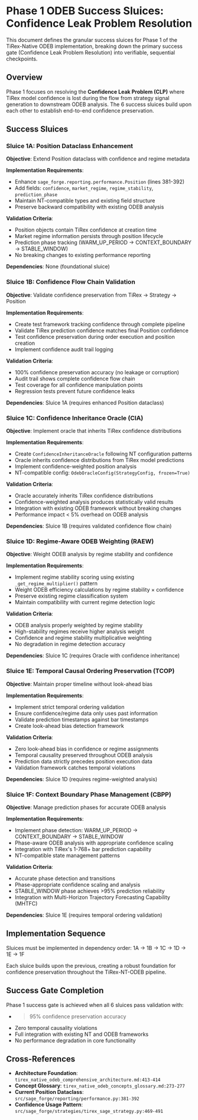 # Phase 1 ODEB Success Sluices: Confidence Leak Problem Resolution

This document defines the granular success sluices for Phase 1 of the TiRex-Native ODEB implementation, breaking down the primary success gate (Confidence Leak Problem Resolution) into verifiable, sequential checkpoints.

## Overview

Phase 1 focuses on resolving the **Confidence Leak Problem (CLP)** where TiRex model confidence is lost during the flow from strategy signal generation to downstream ODEB analysis. The 6 success sluices build upon each other to establish end-to-end confidence preservation.

## Success Sluices

### Sluice 1A: Position Dataclass Enhancement
**Objective**: Extend Position dataclass with confidence and regime metadata

**Implementation Requirements**:
- Enhance `sage_forge.reporting.performance.Position` (lines 381-392)
- Add fields: `confidence`, `market_regime`, `regime_stability`, `prediction_phase`
- Maintain NT-compatible types and existing field structure
- Preserve backward compatibility with existing ODEB analysis

**Validation Criteria**:
- Position objects contain TiRex confidence at creation time
- Market regime information persists through position lifecycle
- Prediction phase tracking (WARM_UP_PERIOD → CONTEXT_BOUNDARY → STABLE_WINDOW)
- No breaking changes to existing performance reporting

**Dependencies**: None (foundational sluice)

### Sluice 1B: Confidence Flow Chain Validation
**Objective**: Validate confidence preservation from TiRex → Strategy → Position

**Implementation Requirements**:
- Create test framework tracking confidence through complete pipeline
- Validate TiRex prediction confidence matches final Position confidence
- Test confidence preservation during order execution and position creation
- Implement confidence audit trail logging

**Validation Criteria**:
- 100% confidence preservation accuracy (no leakage or corruption)
- Audit trail shows complete confidence flow chain
- Test coverage for all confidence manipulation points
- Regression tests prevent future confidence leaks

**Dependencies**: Sluice 1A (requires enhanced Position dataclass)

### Sluice 1C: Confidence Inheritance Oracle (CIA)
**Objective**: Implement oracle that inherits TiRex confidence distributions

**Implementation Requirements**:
- Create `ConfidenceInheritanceOracle` following NT configuration patterns
- Oracle inherits confidence distributions from TiRex model predictions
- Implement confidence-weighted position analysis
- NT-compatible config: `OdebOracleConfig(StrategyConfig, frozen=True)`

**Validation Criteria**:
- Oracle accurately inherits TiRex confidence distributions
- Confidence-weighted analysis produces statistically valid results
- Integration with existing ODEB framework without breaking changes
- Performance impact < 5% overhead on ODEB analysis

**Dependencies**: Sluice 1B (requires validated confidence flow chain)

### Sluice 1D: Regime-Aware ODEB Weighting (RAEW)
**Objective**: Weight ODEB analysis by regime stability and confidence

**Implementation Requirements**:
- Implement regime stability scoring using existing `_get_regime_multiplier()` pattern
- Weight ODEB efficiency calculations by regime stability × confidence
- Preserve existing regime classification system
- Maintain compatibility with current regime detection logic

**Validation Criteria**:
- ODEB analysis properly weighted by regime stability
- High-stability regimes receive higher analysis weight
- Confidence and regime stability multiplicative weighting
- No degradation in regime detection accuracy

**Dependencies**: Sluice 1C (requires Oracle with confidence inheritance)

### Sluice 1E: Temporal Causal Ordering Preservation (TCOP)
**Objective**: Maintain proper timeline without look-ahead bias

**Implementation Requirements**:
- Implement strict temporal ordering validation
- Ensure confidence/regime data only uses past information
- Validate prediction timestamps against bar timestamps  
- Create look-ahead bias detection framework

**Validation Criteria**:
- Zero look-ahead bias in confidence or regime assignments
- Temporal causality preserved throughout ODEB analysis
- Prediction data strictly precedes position execution data
- Validation framework catches temporal violations

**Dependencies**: Sluice 1D (requires regime-weighted analysis)

### Sluice 1F: Context Boundary Phase Management (CBPP)
**Objective**: Manage prediction phases for accurate ODEB analysis

**Implementation Requirements**:
- Implement phase detection: WARM_UP_PERIOD → CONTEXT_BOUNDARY → STABLE_WINDOW
- Phase-aware ODEB analysis with appropriate confidence scaling
- Integration with TiRex's 1-768+ bar prediction capability
- NT-compatible state management patterns

**Validation Criteria**:
- Accurate phase detection and transitions
- Phase-appropriate confidence scaling and analysis
- STABLE_WINDOW phase achieves >95% prediction reliability
- Integration with Multi-Horizon Trajectory Forecasting Capability (MHTFC)

**Dependencies**: Sluice 1E (requires temporal ordering validation)

## Implementation Sequence

Sluices must be implemented in dependency order: 1A → 1B → 1C → 1D → 1E → 1F

Each sluice builds upon the previous, creating a robust foundation for confidence preservation throughout the TiRex-NT-ODEB pipeline.

## Success Gate Completion

Phase 1 success gate is achieved when all 6 sluices pass validation with:
- >95% confidence preservation accuracy
- Zero temporal causality violations  
- Full integration with existing NT and ODEB frameworks
- No performance degradation in core functionality

## Cross-References

- **Architecture Foundation**: `tirex_native_odeb_comprehensive_architecture.md:413-414`
- **Concept Glossary**: `tirex_native_odeb_concepts_glossary.md:273-277`
- **Current Position Dataclass**: `src/sage_forge/reporting/performance.py:381-392`
- **Confidence Usage Pattern**: `src/sage_forge/strategies/tirex_sage_strategy.py:469-491`